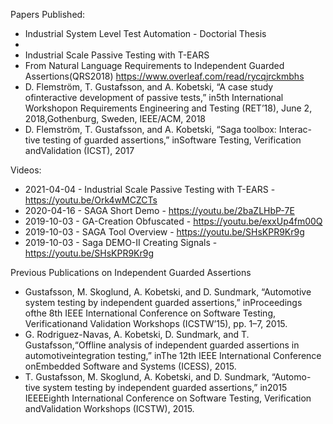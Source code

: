 
Papers Published:

- Industrial System Level Test Automation - Doctorial Thesis
- 
- Industrial Scale Passive Testing with T-EARS  
- From Natural Language Requirements to Independent Guarded Assertions(QRS2018) https://www.overleaf.com/read/rycqjrckmbhs
- D. Flemström, T. Gustafsson, and A. Kobetski, “A case study ofinteractive development of passive tests,” in5th International Workshopon Requirements Engineering and Testing (RET’18), June 2, 2018,Gothenburg, Sweden, IEEE/ACM, 2018
- D. Flemström, T. Gustafsson, and A. Kobetski, “Saga toolbox: Interac-tive testing of guarded assertions,” inSoftware Testing, Verification andValidation (ICST), 2017 


Videos:


- 2021-04-04 - Industrial Scale Passive Testing with T-EARS - https://youtu.be/Ork4wMCZCTs
- 2020-04-16 - SAGA Short Demo - https://youtu.be/2baZLHbP-7E
- 2019-10-03 - GA-Creation Obfuscated - https://youtu.be/exxUp4fm00Q
- 2019-10-03 - SAGA Tool Overview - https://youtu.be/SHsKPR9Kr9g 
- 2019-10-03 - Saga DEMO-II Creating Signals - https://youtu.be/SHsKPR9Kr9g


Previous Publications on Independent Guarded Assertions

- Gustafsson, M. Skoglund, A. Kobetski, and D. Sundmark, “Automotive system testing by independent guarded assertions,” inProceedings ofthe 8th IEEE International Conference on Software Testing, Verificationand Validation Workshops (ICSTW’15), pp. 1–7, 2015.
- G. Rodriguez-Navas, A. Kobetski, D. Sundmark, and T. Gustafsson,“Offline analysis of independent guarded assertions in automotiveintegration testing,” inThe 12th IEEE International Conference onEmbedded Software and Systems (ICESS), 2015.
- T. Gustafsson, M. Skoglund, A. Kobetski, and D. Sundmark, “Automo-tive system testing by independent guarded assertions,” in2015 IEEEEighth International Conference on Software Testing, Verification andValidation Workshops (ICSTW), 2015.
